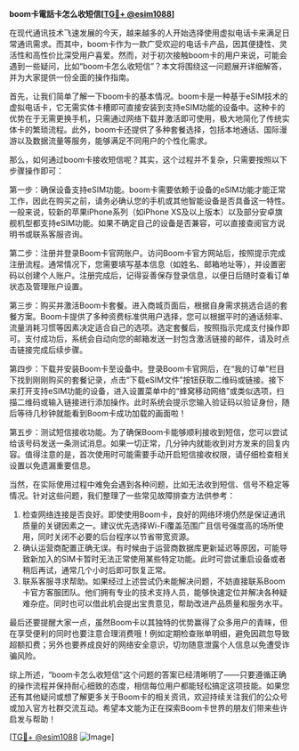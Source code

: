 **boom卡電話卡怎么收短信[[TG💪+ @esim1088](https://t.me/s/esim1088)]**

在现代通讯技术飞速发展的今天，越来越多的人开始选择使用虚拟电话卡来满足日常通讯需求。而其中，boom卡作为一款广受欢迎的电话卡产品，因其便捷性、灵活性和高性价比深受用户喜爱。然而，对于初次接触boom卡的用户来说，可能会遇到一些疑问，比如“boom卡怎么收短信”？本文将围绕这一问题展开详细解答，并为大家提供一份全面的操作指南。

首先，让我们简单了解一下boom卡的基本情况。boom卡是一种基于eSIM技术的虚拟电话卡，它无需实体卡槽即可直接安装到支持eSIM功能的设备中。这种卡的优势在于无需更换手机，只需通过网络下载并激活即可使用，极大地简化了传统实体卡的繁琐流程。此外，boom卡还提供了多种套餐选择，包括本地通话、国际漫游以及数据流量等服务，能够满足不同用户的个性化需求。

那么，如何通过boom卡接收短信呢？其实，这个过程并不复杂，只需要按照以下步骤操作即可：

第一步：确保设备支持eSIM功能。boom卡需要依赖于设备的eSIM功能才能正常工作，因此在购买之前，请务必确认您的手机或其他智能设备是否具备这一特性。一般来说，较新的苹果iPhone系列（如iPhone XS及以上版本）以及部分安卓旗舰机型都支持eSIM功能。如果不确定自己的设备是否兼容，可以直接查阅官方说明书或联系客服咨询。

第二步：注册并登录Boom卡官网账户。访问Boom卡官方网站后，按照提示完成注册流程。通常情况下，您需要填写基本信息（如姓名、邮箱地址等），并设置密码以创建个人账户。注册完成后，记得妥善保存登录信息，以便日后随时查看订单状态及管理账户设置。

第三步：购买并激活Boom卡套餐。进入商城页面后，根据自身需求挑选合适的套餐方案。Boom卡提供了多种资费标准供用户选择，您可以根据平时的通话频率、流量消耗习惯等因素决定适合自己的选项。选定套餐后，按照指示完成支付操作即可。支付成功后，系统会自动向您的邮箱发送一封包含激活链接的邮件，请及时点击链接完成后续步骤。

第四步：下载并安装Boom卡至设备中。登录Boom卡官网后，在“我的订单”栏目下找到刚刚购买的套餐记录，点击“下载eSIM文件”按钮获取二维码或链接。接下来打开支持eSIM功能的设备，进入设置菜单中的“蜂窝移动网络”或类似选项，扫描二维码或输入链接进行添加操作。此时系统会提示您输入验证码以验证身份，随后等待几秒钟就能看到Boom卡成功加载的画面啦！

第五步：测试短信接收功能。为了确保Boom卡能够顺利接收到短信，您可以尝试给该号码发送一条测试消息。如果一切正常，几分钟内就能收到对方发来的回复内容。值得注意的是，首次使用时可能需要手动开启短信接收权限，请仔细检查相关设置以免遗漏重要信息。

当然，在实际使用过程中难免会遇到各种问题，比如无法收到短信、信号不稳定等情况。针对这些问题，我们整理了一些常见故障排查方法供参考：

1. 检查网络连接是否良好。即使使用Boom卡，良好的网络环境仍然是保证通讯质量的关键因素之一。建议优先选择Wi-Fi覆盖范围广且信号强度高的场所使用，同时关闭不必要的后台程序以节省带宽资源。
2. 确认运营商配置正确无误。有时候由于运营商数据库更新延迟等原因，可能导致新加入的SIM卡暂时无法正常使用某些特定功能。此时可尝试重启设备或者稍后再试，通常几个小时后即可恢复正常。
3. 联系客服寻求帮助。如果经过上述尝试仍未能解决问题，不妨直接联系Boom卡官方客服团队。他们拥有专业的技术支持人员，能够快速定位并解决各种疑难杂症。同时也可以借此机会提出宝贵意见，帮助改进产品质量和服务水平。

最后还要提醒大家一点，虽然Boom卡以其独特的优势赢得了众多用户的青睐，但在享受便利的同时也要注意合理消费哦！例如定期检查账单明细，避免因疏忽导致超额扣费；另外也要养成良好的网络安全意识，切勿随意泄露个人信息以免遭受诈骗风险。

综上所述，“boom卡怎么收短信”这个问题的答案已经清晰明了——只要遵循正确的操作流程并保持耐心细致的态度，相信每位用户都能轻松搞定这项技能。如果您还有其他疑问或想了解更多关于Boom卡的相关资讯，欢迎持续关注我们的公众号或加入官方社群交流互动。希望本文能为正在探索Boom卡世界的朋友们带来些许启发与帮助！

[[TG💪+ @esim1088](https://t.me/s/esim1088) ![Image](https://i.postimg.cc/4NQfJmqS/Snipaste-2025-05-13-00-14-12.png)]